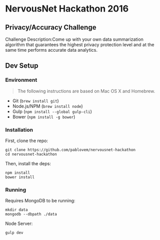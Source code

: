 # NervousNet Hackathon 2016

## Privacy/Accuracy Challenge
Challenge Description:Come up with your own data summarization algorithm that guarantees the highest privacy protection level and at the same time performs accurate data analytics.

## Dev Setup

### Environment
> The following instructions are based on Mac OS X and Homebrew.

* Git (`brew install git`)
* Node.js/NPM (`brew install node`)
* Gulp (`npm install --global gulp-cli`)
* Bower (`npm install -g bower`)

### Installation

First, clone the repo:

```
git clone https://github.com/pablovem/nervousnet-hackathon
cd nervousnet-hackathon
```

Then, install the deps:

```
npm install
bower install
```

### Running

Requires MongoDB to be running:

```
mkdir data
mongodb --dbpath ./data
```

Node Server:

```
gulp dev
```
